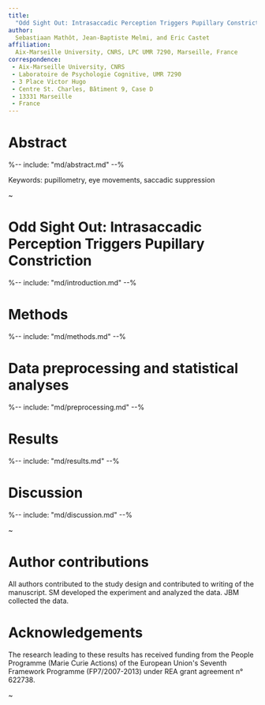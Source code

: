 ```yaml
---
title:
  "Odd Sight Out: Intrasaccadic Perception Triggers Pupillary Constriction"
author:
  Sebastiaan Mathôt, Jean-Baptiste Melmi, and Eric Castet
affiliation:
  Aix-Marseille University, CNRS, LPC UMR 7290, Marseille, France
correspondence:
 - Aix-Marseille University, CNRS
 - Laboratoire de Psychologie Cognitive, UMR 7290
 - 3 Place Victor Hugo
 - Centre St. Charles, Bâtiment 9, Case D
 - 13331 Marseille
 - France
---
```


# Abstract

%-- include: "md/abstract.md" --%

Keywords: pupillometry, eye movements, saccadic suppression

~

# Odd Sight Out: Intrasaccadic Perception Triggers Pupillary Constriction

%-- include: "md/introduction.md" --%

# Methods

%-- include: "md/methods.md" --%

# Data preprocessing and statistical analyses

%-- include: "md/preprocessing.md" --%

# Results

%-- include: "md/results.md" --%

# Discussion

%-- include: "md/discussion.md" --%

~

# Author contributions

All authors contributed to the study design and contributed to writing of the manuscript. SM developed the experiment and analyzed the data. JBM collected the data.

# Acknowledgements

The research leading to these results has received funding from the People Programme (Marie Curie Actions) of the European Union's Seventh Framework Programme (FP7/2007-2013) under REA grant agreement n° 622738.

~
